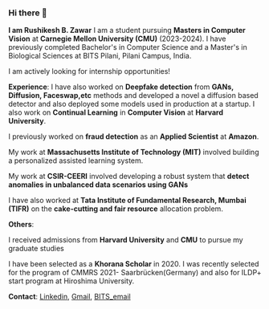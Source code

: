### Hi there 👋
 **I am Rushikesh B. Zawar**
 I am a student pursuing **Masters in Computer Vision** at **Carnegie Mellon University (CMU)** (2023-2024). I have previously completed Bachelor's in Computer Science and a Master's in Biological Sciences at BITS Pilani, Pilani Campus, India.
 
 I am actively looking for internship opportunities!
 
 
**Experience**:
I have also worked on **Deepfake detection** from **GANs, Diffusion, Faceswap,etc** methods and developed a novel a diffusion based detector and also deployed some models used in production at a startup.
I also work on **Continual Learning** in **Computer Vision** at **Harvard University**. 

I previously worked on **fraud detection** as an **Applied Scientist** at **Amazon**. 

My work at **Massachusetts Institute of Technology (MIT)** involved building a personalized assisted learning system.

My work at **CSIR-CEERI** involved developing a robust system that **detect anomalies in unbalanced data scenarios using GANs**

I have also worked at **Tata Institute of Fundamental Research, Mumbai (TIFR)** on the **cake-cutting and fair resource** allocation problem.


**Others**:

I received admissions from **Harvard University** and **CMU** to pursue my graduate studies

I have been selected as a **Khorana Scholar** in 2020. I was recently selected for the program of CMMRS 2021- Saarbrücken(Germany) and also for ILDP+ start program at Hiroshima University.

**Contact**:
[Linkedin](https://www.linkedin.com/in/rushikesh-zawar-a67063153/), [Gmail](rushikeshzawar10@gmail.com), [BITS_email](f20170977@pilani.bits-pilani.ac.in)
 
 

<!--
**RBZ-99/RBZ-99** is a ✨ _special_ ✨ repository because its `README.md` (this file) appears on your GitHub profile.

Here are some ideas to get you started:

- 🔭 I’m currently working on ...
- 🌱 I’m currently learning ...
- 👯 I’m looking to collaborate on ...
- 🤔 I’m looking for help with ...
- 💬 Ask me about ...
- 📫 How to reach me: ...
- 😄 Pronouns: ...
- ⚡ Fun fact: ...
-->
